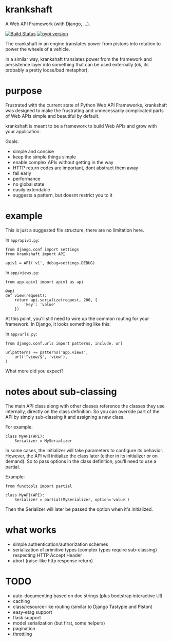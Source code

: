 krankshaft
==========

A Web API Framework (with Django, ...).

[![Build Status](https://secure.travis-ci.org/dlamotte/krankshaft.png)](http://travis-ci.org/dlamotte/krankshaft)
[![pypi version](https://pypip.in/v/krankshaft/badge.png)](https://pypi.python.org/pypi/krankshaft)

The crankshaft in an engine translates power from pistons into rotation to power
the wheels of a vehicle.

In a similar way, krankshaft translates power from the framework and
persistence layer into something that can be used externally (ok, its probably
a pretty loose/bad metaphor).

purpose
=======

Frustrated with the current state of Python Web API Frameworks, krankshaft was
designed to make the frustrating and unnecessarily complicated parts of Web
APIs simple and beautiful by default.

krankshaft is meant to be a framework to build Web APIs and grow with your
application.

Goals:

* simple and concise
* keep the simple things simple
* enable complex APIs without getting in the way
* HTTP return codes are important, dont abstract them away
* fail early
* performance
* no global state
* easily extendable
* suggests a pattern, but doesnt restrict you to it

example
=======

This is just a suggested file structure, there are no limitation here.

In `app/apiv1.py`:

    from django.conf import settings
    from krankshaft import API

    apiv1 = API('v1', debug=settings.DEBUG)

In `app/views.py`:

    from app.apiv1 import apiv1 as api

    @api
    def view(request):
        return api.serialize(request, 200, {
            'key': 'value'
        })

At this point, you'll still need to wire up the common routing for your
framework.  In Django, it looks something like this:

In `app/urls.py`:

    from django.conf.urls import patterns, include, url

    urlpatterns += patterns('app.views',
        url('^view/$', 'view'),
    )

What more did you expect?

notes about sub-classing
========================
The main API class along with other classes reference the classes they use
internally, directly on the class definition.  So you can override part of
the API by simply sub-classing it and assigning a new class.

For example:

    class MyAPI(API):
        Serializer = MySerializer

In some cases, the initializer will take parameters to configure its behavior.
However, the API will initialize the class later (either in its initializer or
on demand).  So to pass options in the class definition, you'll need to use
a partial.

Example:

    from functools import partial

    class MyAPI(API):
        Serializer = partial(MySerializer, option='value')

Then the Serializer will later be passed the option when it's initialized.

what works
==========

* simple authentication/authorization schemes
* serialization of primitive types (complex types require sub-classing)
  respecting HTTP Accept Header
* abort (raise-like http response return)

TODO
====

* auto-documenting based on doc strings (plus bootstrap interactive UI)
* caching
* class/resource-like routing (similar to Django Tastypie and Piston)
* easy-etag support
* flask support
* model serialization (but first, some helpers)
* pagination
* throttling
